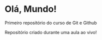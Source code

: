 # Olá, Mundo!
 Primeiro repositório do curso de Git e Github 


Repositório criado durante uma aula ao vivo! 